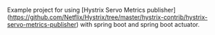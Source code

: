 Example project for using [Hystrix Servo Metrics publisher] (https://github.com/Netflix/Hystrix/tree/master/hystrix-contrib/hystrix-servo-metrics-publisher) with spring boot and spring boot actuator.